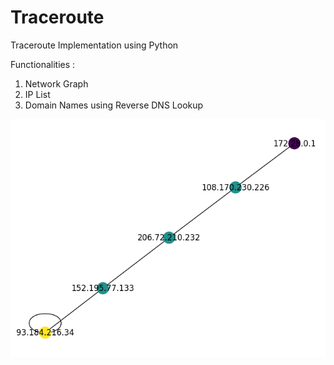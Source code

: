 # Traceroute


Traceroute Implementation using Python

Functionalities : 
1. Network Graph
2. IP List
3. Domain Names using Reverse DNS Lookup





![My Image](https://github.com/ayushkale1909/Traceroute1/blob/main/traceroute_example2.png)
